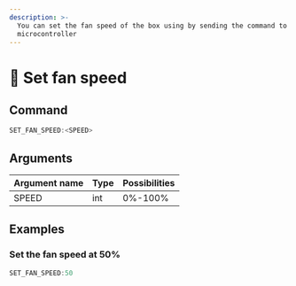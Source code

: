 ```yaml
---
description: >-
  You can set the fan speed of the box using by sending the command to the
  microcontroller
---
```


# 💨 Set fan speed

## Command

```javascript
SET_FAN_SPEED:<SPEED>
```

## Arguments

| Argument name | Type | Possibilities |
| ------------- | ---- | ------------- |
| SPEED         | int  | 0%-100%       |

## Examples

### Set the fan speed at 50%

```javascript
SET_FAN_SPEED:50
```

